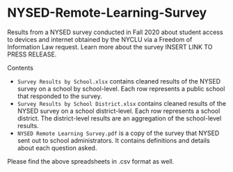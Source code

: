 # NYSED-Remote-Learning-Survey
Results from a NYSED survey conducted in Fall 2020 about student access to devices and internet obtained by the NYCLU via a Freedom of Information Law request. Learn more about the survey INSERT LINK TO PRESS RELEASE.

Contents
* `Survey Results by School.xlsx` contains cleaned results of the NYSED survey on a school by school-level. Each row represents a public school that responded to the survey.
* `Survey Results by School District.xlsx` contains cleaned results of the NYSED survey on a school district-level. Each row represents a school district. The district-level results are an aggregation of the school-level results.
* `NYSED Remote Learning Survey.pdf` is a copy of the survey that NYSED sent out to school administrators. It contains definitions and details about each question asked.

Please find the above spreadsheets in .csv format as well.
